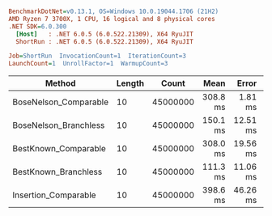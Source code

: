 ``` ini

BenchmarkDotNet=v0.13.1, OS=Windows 10.0.19044.1706 (21H2)
AMD Ryzen 7 3700X, 1 CPU, 16 logical and 8 physical cores
.NET SDK=6.0.300
  [Host]   : .NET 6.0.5 (6.0.522.21309), X64 RyuJIT
  ShortRun : .NET 6.0.5 (6.0.522.21309), X64 RyuJIT

Job=ShortRun  InvocationCount=1  IterationCount=3  
LaunchCount=1  UnrollFactor=1  WarmupCount=3  

```
|                Method | Length |    Count |     Mean |    Error |  StdDev |
|---------------------- |------- |--------- |---------:|---------:|--------:|
| BoseNelson_Comparable |     10 | 45000000 | 308.8 ms |  1.81 ms | 0.10 ms |
| BoseNelson_Branchless |     10 | 45000000 | 150.1 ms | 12.51 ms | 0.69 ms |
|  BestKnown_Comparable |     10 | 45000000 | 308.0 ms | 19.56 ms | 1.07 ms |
|  BestKnown_Branchless |     10 | 45000000 | 111.3 ms | 11.06 ms | 0.61 ms |
|  Insertion_Comparable |     10 | 45000000 | 398.6 ms | 46.26 ms | 2.54 ms |
